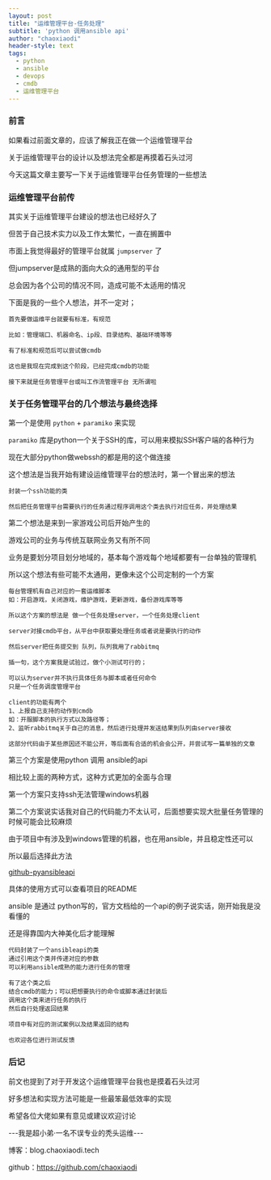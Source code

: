 ```yaml
---
layout: post
title: "运维管理平台-任务处理"
subtitle: 'python 调用ansible api'
author: "chaoxiaodi"
header-style: text
tags:
  - python
  - ansible
  - devops
  - cmdb
  - 运维管理平台
---
```


### 前言

如果看过前面文章的，应该了解我正在做一个运维管理平台

关于运维管理平台的设计以及想法完全都是再摸着石头过河

今天这篇文章主要写一下关于运维管理平台任务管理的一些想法

### 运维管理平台前传

其实关于运维管理平台建设的想法也已经好久了

但苦于自己技术实力以及工作太繁忙，一直在搁置中

市面上我觉得最好的管理平台就属 `jumpserver` 了

但jumpserver是成熟的面向大众的通用型的平台

总会因为各个公司的情况不同，造成可能不太适用的情况

下面是我的一些个人想法，并不一定对；

    首先要做运维平台就要有标准，有规范
    
    比如：管理端口、机器命名、ip段、目录结构、基础环境等等
    
    有了标准和规范后可以尝试做cmdb
    
    这也是我现在完成到这个阶段，已经完成cmdb的功能
    
    接下来就是任务管理平台或叫工作流管理平台 无所谓啦
    

### 关于任务管理平台的几个想法与最终选择

第一个是使用 `python` + `paramiko` 来实现

`paramiko` 库是python一个关于SSH的库，可以用来模拟SSH客户端的各种行为

现在大部分python做webssh的都是用的这个做连接

这个想法是当我开始有建设运维管理平台的想法时，第一个冒出来的想法

    封装一个ssh功能的类
    
    然后把任务管理平台需要执行的任务通过程序调用这个类去执行对应任务，并处理结果
    
    
第二个想法是来到一家游戏公司后开始产生的

游戏公司的业务与传统互联网业务又有所不同

业务是要划分项目划分地域的，基本每个游戏每个地域都要有一台单独的管理机

所以这个想法有些可能不太通用，更像未这个公司定制的一个方案

    每台管理机有自己对应的一套运维脚本
    如：开启游戏，关闭游戏，维护游戏，更新游戏，备份游戏库等等
    
    所以这个方案的想法是 做一个任务处理server，一个任务处理client
    
    server对接cmdb平台，从平台中获取要处理任务或者说是要执行的动作
    
    然后server把任务提交到 队列，队列我用了rabbitmq 
    
    插一句，这个方案我是试验过，做个小测试可行的；
    
    可以认为server并不执行具体任务与脚本或者任何命令
    只是一个任务调度管理平台
    
    client的功能有两个
    1、上报自己支持的动作到cmdb
    如：开服脚本的执行方式以及路径等；
    2、监听rabbitmq关于自己的消息，然后进行处理并发送结果到队列由server接收
    
    这部分代码由于某些原因还不能公开，等后面有合适的机会会公开，并尝试写一篇单独的文章
    
第三个方案是使用python 调用 ansible的api

相比较上面的两种方式，这种方式更加的全面与合理

第一个方案只支持ssh无法管理windows机器

第二个方案说实话我对自己的代码能力不太认可，后面想要实现大批量任务管理的时候可能会比较麻烦

由于项目中有涉及到windows管理的机器，也在用ansible，并且稳定性还可以

所以最后选择此方法

[github-pyansibleapi](https://github.com/chaoxiaodi/pyAnsibleApi)

具体的使用方式可以查看项目的README

ansible 是通过 python写的，官方文档给的一个api的例子说实话，刚开始我是没看懂的

还是得靠国内大神美化后才能理解

    代码封装了一个ansibleapi的类
    通过引用这个类并传递对应的参数
    可以利用ansible成熟的能力进行任务的管理
    
    有了这个类之后
    结合cmdb的能力；可以把想要执行的命令或脚本通过封装后
    调用这个类来进行任务的执行
    然后自行处理返回结果
    
    项目中有对应的测试案例以及结果返回的结构
    
    也欢迎各位进行测试反馈
    

### 后记

前文也提到了对于开发这个运维管理平台我也是摸着石头过河

好多想法和实现方法可能是一些最笨最低效率的实现

希望各位大佬如果有意见或建议欢迎讨论



---我是超小弟·一名不误专业的秃头运维---

博客：blog.chaoxiaodi.tech

github：https://github.com/chaoxiaodi






